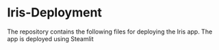 # Iris-Deployment

The repository contains the following files for deploying the Iris app. The app is deployed using Steamlit
